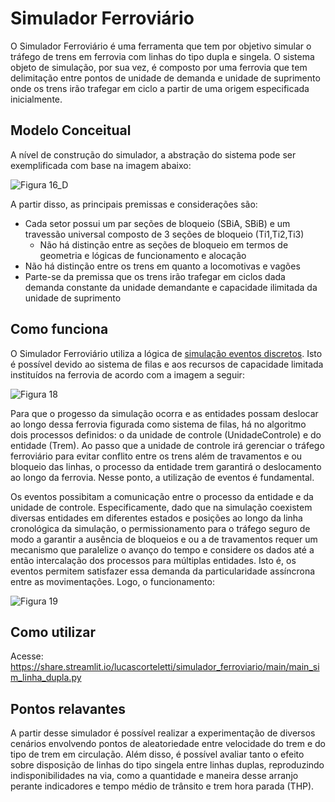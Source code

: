 # Simulador Ferroviário
O Simulador Ferroviário é uma ferramenta que tem por objetivo simular o tráfego de trens em ferrovia com linhas do tipo dupla e singela. O sistema objeto de simulação, por sua vez, é composto por uma ferrovia que tem delimitação entre pontos de unidade de demanda e unidade de suprimento onde os trens irão trafegar em ciclo a partir de uma origem especificada inicialmente.

## Modelo Conceitual
A nível de construção do simulador, a abstração do sistema pode ser exemplificada com base na imagem abaixo: 

![Figura 16_D](https://user-images.githubusercontent.com/38539533/119235663-fede1880-bb09-11eb-9b23-d7fac5672957.png)

A partir disso, as principais premissas e considerações são:
- Cada setor possui um par seções de bloqueio (SBiA, SBiB) e um travessão universal composto de 3 seções de bloqueio (Ti1,Ti2,Ti3)
  - Não há distinção entre as seções de bloqueio em termos de geometria e lógicas de funcionamento e alocação
- Não há distinção entre os trens em quanto a locomotivas e vagões
- Parte-se da premissa que os trens irão trafegar em ciclos dada demanda constante da unidade demandante e capacidade ilimitada da unidade de suprimento 


## Como funciona
O Simulador Ferroviário utiliza a lógica de [simulação eventos discretos](https://pt.wikipedia.org/wiki/Simula%C3%A7%C3%A3o_de_eventos_discretos). Isto é possível devido ao sistema de filas e aos recursos de capacidade limitada instituídos na ferrovia de acordo com a imagem a seguir:

![Figura 18](https://user-images.githubusercontent.com/38539533/119280790-44353f80-bc09-11eb-9731-2beecde2d06e.png)

Para que o progesso da simulação ocorra e as entidades possam deslocar ao longo dessa ferrovia figurada como sistema de filas, há no algoritmo dois processos definidos: o da unidade de controle (UnidadeControle) e do entidade (Trem). Ao passo que a unidade de controle irá gerenciar o tráfego ferroviário para evitar conflito entre os trens além de travamentos e ou bloqueio das linhas, o processo da entidade trem garantirá o deslocamento ao longo da ferrovia. Nesse ponto, a utilização de eventos é fundamental.

Os eventos possibitam a comunicação entre o processo da entidade e da unidade de controle. Especificamente, dado que na simulação coexistem diversas entidades em diferentes estados e posições ao longo da linha cronológica da simulação, o permissionamento para o tráfego seguro de modo a garantir a ausência de bloqueios e ou a de travamentos requer um mecanismo que paralelize o avanço do tempo e considere os dados até a então intercalação dos processos para múltiplas entidades. Isto é, os eventos permitem satisfazer essa demanda da particularidade assíncrona entre as movimentações. Logo, o funcionamento:

![Figura 19](https://user-images.githubusercontent.com/38539533/119281411-05ed4f80-bc0c-11eb-972d-4b2eddafc821.png)


## Como utilizar
Acesse: https://share.streamlit.io/lucascorteletti/simulador_ferroviario/main/main_sim_linha_dupla.py

## Pontos relavantes
A partir desse simulador é possível realizar a experimentação de diversos cenários envolvendo pontos de aleatoriedade entre velocidade do trem e do tipo de trem em circulação. Além disso, é possível avaliar tanto o efeito sobre disposição de linhas do tipo singela entre linhas duplas, reproduzindo indisponibilidades na via, como a quantidade e maneira desse arranjo perante indicadores e tempo médio de trânsito e trem hora parada (THP).
